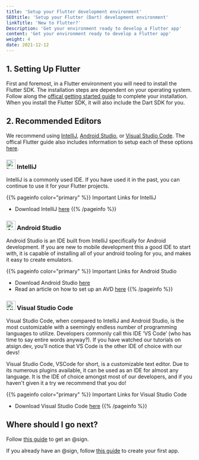 ```yaml
---
title: 'Setup your Flutter development environment'
SEOtitle: 'Setup your Flutter (Dart) development environment'
linkTitle: 'New to Flutter?'
Description: 'Get your environment ready to develop a Flutter app'
content: 'Get your environment ready to develop a Flutter app'
weight: 4
date: 2021-12-12
---
```


## 1. Setting Up Flutter

First and foremost, in a Flutter environment you will need to install the Flutter SDK. The installation steps are dependent on your operating system. Follow along the [offical getting started guide](https://flutter.dev/docs/get-started/install) to complete your installation. When you install the Flutter SDK, it will also include the Dart SDK for you.

## 2. Recommended Editors

We recommend using [IntelliJ](https://www.jetbrains.com/idea/download/#section=windows), [Android Studio](https://developer.android.com/studio), or [Visual Studio Code](https://code.visualstudio.com/download). The offical Flutter guide also includes information to setup each of these options [here](https://flutter.dev/docs/get-started/editor).

### <a href="https://www.jetbrains.com/idea/"><img src="https://upload.wikimedia.org/wikipedia/commons/thumb/9/9c/IntelliJ_IDEA_Icon.svg/64px-IntelliJ_IDEA_Icon.svg.png" alt="IntelliJ" style="height: 1.5em;"></a> IntelliJ

IntelliJ is a commonly used IDE. If you have used it in the past, you can continue to use it for your Flutter projects.

{{% pageinfo color="primary" %}}
Important Links for IntelliJ

- Download IntelliJ [here](https://www.jetbrains.com/idea/download/#section=windows)
  {{% /pageinfo %}}

### <a href="https://developer.android.com/studio"><img src="https://upload.wikimedia.org/wikipedia/commons/thumb/9/92/Android_Studio_Trademark.svg/256px-Android_Studio_Trademark.svg.png" alt="Android Studio" style="height: 1.5em;"></a> Android Studio

Android Studio is an IDE built from IntelliJ specifically for Android development. If you are new to mobile development this a good IDE to start with, it is capable of installing all of your android tooling for you, and makes it easy to create emulators.

{{% pageinfo color="primary" %}}
Important Links for Android Studio

- Download Android Studio [here](https://developer.android.com/studio)
- Read an article on how to set up an AVD [here](https://blog.atsign.dev/running-one-or-more-emulators-through-cli-using-android-studio-ckm2kuryy00v5mss16f1agh7m)
  {{% /pageinfo %}}

### <a href="https://code.visualstudio.com/"><img src="https://upload.wikimedia.org/wikipedia/commons/thumb/9/9a/Visual_Studio_Code_1.35_icon.svg/150px-Visual_Studio_Code_1.35_icon.svg.png" alt="Visual Studio Code" style="height: 1.5em;"></a> Visual Studio Code

Visual Studio Code, when compared to IntelliJ and Android Studio, is the most customizable with a seemingly endless number of programming languages to utilize. Developers commonly call this IDE ‘VS Code’ (who has time to say entire words anyway?). If you have watched our tutorials on atsign.dev, you’ll notice that VS Code is the other IDE of choice with our devs!

Visual Studio Code, VSCode for short, is a customizable text editor. Due to its numerous plugins available, it can be used as an IDE for almost any language. It is the IDE of choice amongst most of our developers, and if you haven't given it a try we recommend that you do!

{{% pageinfo color="primary" %}}
Important Links for Visual Studio Code

- Download Visual Studio Code [here](https://code.visualstudio.com/download)
  {{% /pageinfo %}}

## Where should I go next?

Follow [this guide](/docs/get-started/get-an-atsign/) to get an @sign.

If you already have an @sign, follow [this guide](/docs/get-started/create-a-project/) to create your first app.
